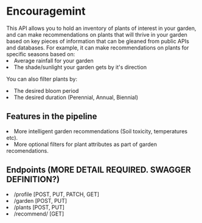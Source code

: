 <h1>Encouragemint</h1>
This API allows you to hold an inventory of plants of interest in your garden, and can make recommendations
on plants that will thrive in your garden based on key pieces of information that can be gleaned from public
APIs and databases. For example, it can make recommendations on plants for specific seasons based on:</br>
<li>Average rainfall for your garden</li>
<li>The shade/sunlight your garden gets by it's direction</li>

You can also filter plants by:</br>
<li>The desired bloom period</li>
<li>The desired duration (Perennial, Annual, Biennial)</li>

<h2>Features in the pipeline</h2>
<li>More intelligent garden recommendations (Soil toxicity, temperatures etc).</li>
<li>More optional filters for plant attributes as part of garden recomendations.</li>

<h2>Endpoints (MORE DETAIL REQUIRED. SWAGGER DEFINITION?)</h2>
<li>/profile [POST, PUT, PATCH, GET]</li>
<li>/garden [POST, PUT]</li>
<li>/plants [POST, PUT]</li>
<li>/recommend/<garden_id> [GET]</li>

